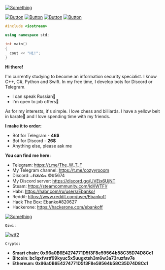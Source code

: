 [![Something](https://i.ibb.co/5275xcS/image.png)](https://www.youtube.com/watch?v=dQw4w9WgXcQ&list=PLrpgO-fUNO4OKpFbFXb2cQlF72Yj3ppJv)

[![Button](https://badgen.net/badge/BoMbEr/BoMbEr/purple?icon=github&label)](https://github.com/ebankoff/BoMbEr) [![Button](https://badgen.net/badge/proxy_scrapper/proxy_scrapper/purple?icon=github&label)](https://github.com/ebankoff/proxy_scraper) [![Button](https://badgen.net/badge/telegram/telegram/yellow?icon=telegram&label)](https://t.me/cozyyrooom) [![Button](https://badgen.net/badge/discord/discord/yellow?icon=discord&label)](https://discord.gg/UVEjx6UjNT)

```C++
#include <iostream>

using namespace std;

int main()
{
  cout << "Hi!";
}
```

**Hi there!**

I'm currently studying to become an information security specialist. 
I know C++, C#, Python and Swift. In my free time, I develop bots for Discord or Telegram.

* I can speak Russian🤪
* I'm open to job offers💼

As for my interests, it's simple. I love chess and billiards. I have a yellow belt in karate🥋 and I love spending time with my friends.

**I make it to order:**
* Bot for Telegram - **46$**
* Bot for Discord - **26$**
* Anything else, please ask me

**You can find me here:**
* Telegram: https://t.me/The_W_T_F
* My Telegram channel: https://t.me/cozyyrooom
* Discord: 𝓝𝓲𝓱𝓲𝓵𝓾𝓼 ©#5674
* My Discord server: https://discord.gg/UVEjx6UjNT 
* Steam: https://steamcommunity.com/id/lWTFl/
* Habr: https://habr.com/ru/users/Ebanko/
* Reddit: https://www.reddit.com/user/Ebankoff
* Hack The Box: Ebanko#820627
* Hackerone: https://hackerone.com/ebankoff

[![Something](https://github-readme-stats.vercel.app/api?username=ebankoff&show_icons=true&theme=tokyonight)](https://github.com/ebankoff)

`Qiwi:`

[![wtf2](https://i.ibb.co/ryDytyR/Comp-1-00000.png)](https://qiwi.com/n/HERAMANT)

`Crypto:`
* **Smart chain: 0x96a0B6E4274771D5f3F8e59564b58C35D74D8Cc1**
* **Bitcoin: bc1qxfvstf99kyuc5x5uugxtsh3m6w3a73ruzfav7e**
* **Ethereum: 0x96a0B6E4274771D5f3F8e59564b58C35D74D8Cc1**
